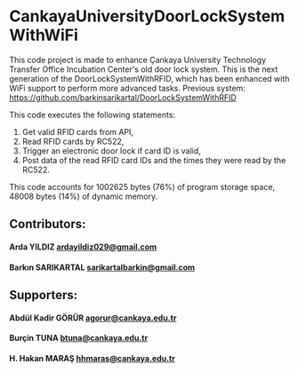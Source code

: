# CankayaUniversityDoorLockSystemWithWiFi

  This code project is made to enhance Çankaya University Technology Transfer Office Incubation Center's old door lock system.
  This is the next generation of the DoorLockSystemWithRFID, which has been enhanced with WiFi support to perform more advanced tasks.
  Previous system: https://github.com/barkinsarikartal/DoorLockSystemWithRFID

  This code executes the following statements:
  1) Get valid RFID cards from API,
  2) Read RFID cards by RC522,
  3) Trigger an electronic door lock if card ID is valid,
  4) Post data of the read RFID card IDs and the times they were read by the RC522.

  This code accounts for 1002625 bytes (76%) of program storage space, 48008 bytes (14%) of dynamic memory.

## Contributors:
#### Arda YILDIZ           ardayildiz029@gmail.com
#### Barkın SARIKARTAL     sarikartalbarkin@gmail.com
## Supporters:
#### Abdül Kadir GÖRÜR     agorur@cankaya.edu.tr
#### Burçin TUNA           btuna@cankaya.edu.tr
#### H. Hakan MARAŞ        hhmaras@cankaya.edu.tr
